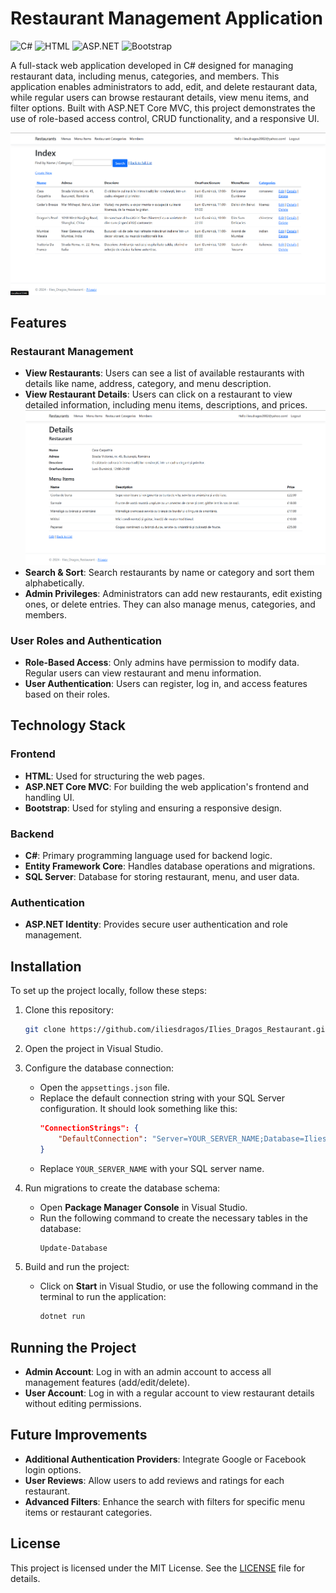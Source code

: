 # Restaurant Management Application

![C#](https://img.shields.io/badge/C%23-%23239120.svg?style=for-the-badge&logo=c-sharp&logoColor=white)
![HTML](https://img.shields.io/badge/HTML5-%23E34F26.svg?style=for-the-badge&logo=html5&logoColor=white)
![ASP.NET](https://img.shields.io/badge/ASP.NET-%235C2D91.svg?style=for-the-badge&logo=dot-net&logoColor=white)
![Bootstrap](https://img.shields.io/badge/Bootstrap-%23563D7C.svg?style=for-the-badge&logo=bootstrap&logoColor=white)

A full-stack web application developed in C# designed for managing restaurant data, including menus, categories, and members. This application enables administrators to add, edit, and delete restaurant data, while regular users can browse restaurant details, view menu items, and filter options. Built with ASP.NET Core MVC, this project demonstrates the use of role-based access control, CRUD functionality, and a responsive UI.

![Restaurant Application Screenshot](https://github.com/iliesdragos/Ilies_Dragos_Restaurant/blob/master/screenshots/index.png)

## Features

### Restaurant Management
- **View Restaurants**: Users can see a list of available restaurants with details like name, address, category, and menu description.
- **View Restaurant Details**: Users can click on a restaurant to view detailed information, including menu items, descriptions, and prices.  
  ![Restaurant Details Screenshot](https://github.com/iliesdragos/Ilies_Dragos_Restaurant/blob/master/screenshots/restaurant_details.png)
- **Search & Sort**: Search restaurants by name or category and sort them alphabetically.
- **Admin Privileges**: Administrators can add new restaurants, edit existing ones, or delete entries. They can also manage menus, categories, and members.

### User Roles and Authentication
- **Role-Based Access**: Only admins have permission to modify data. Regular users can view restaurant and menu information.
- **User Authentication**: Users can register, log in, and access features based on their roles.

## Technology Stack

### Frontend
- **HTML**: Used for structuring the web pages.
- **ASP.NET Core MVC**: For building the web application's frontend and handling UI.
- **Bootstrap**: Used for styling and ensuring a responsive design.

### Backend
- **C#**: Primary programming language used for backend logic.
- **Entity Framework Core**: Handles database operations and migrations.
- **SQL Server**: Database for storing restaurant, menu, and user data.

### Authentication
- **ASP.NET Identity**: Provides secure user authentication and role management.

## Installation

To set up the project locally, follow these steps:

1. Clone this repository:
   ```bash
   git clone https://github.com/iliesdragos/Ilies_Dragos_Restaurant.git
   
2. Open the project in Visual Studio.

3. Configure the database connection:
   - Open the `appsettings.json` file.
   - Replace the default connection string with your SQL Server configuration. It should look something like this:
     ```json
     "ConnectionStrings": {
         "DefaultConnection": "Server=YOUR_SERVER_NAME;Database=IliesDragosRestaurantDB;Trusted_Connection=True;"
     }
     ```
   - Replace `YOUR_SERVER_NAME` with your SQL server name.

4. Run migrations to create the database schema:
   - Open **Package Manager Console** in Visual Studio.
   - Run the following command to create the necessary tables in the database:
     ```bash
     Update-Database
     ```

5. Build and run the project:
   - Click on **Start** in Visual Studio, or use the following command in the terminal to run the application:
     ```bash
     dotnet run
     ```
## Running the Project

- **Admin Account**: Log in with an admin account to access all management features (add/edit/delete).
- **User Account**: Log in with a regular account to view restaurant details without editing permissions.

## Future Improvements

- **Additional Authentication Providers**: Integrate Google or Facebook login options.
- **User Reviews**: Allow users to add reviews and ratings for each restaurant.
- **Advanced Filters**: Enhance the search with filters for specific menu items or restaurant categories.

## License

This project is licensed under the MIT License. See the [LICENSE](LICENSE) file for details.


